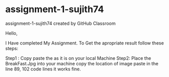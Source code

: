 # assignment-1-sujith74
assignment-1-sujith74 created by GitHub Classroom

Hello,
 
 I Have completed My Assignment. 
 To Get the apropriate result follow these steps: 
 
 
Step1 : Copy paste the as it is on your local Machine 
Step2: Place the BreakFast.Jpg into your machine copy the location of image paste in the line 89, 102 code lines it works fine.
